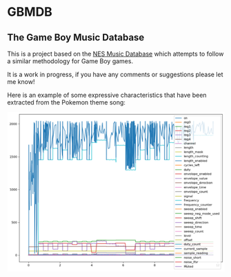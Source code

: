 # GBMDB
## The Game Boy Music Database

This is a project based on the [NES Music Database](https://github.com/chrisdonahue/nesmdb) which attempts to follow a similar methodology for Game Boy games.

It is a work in progress, if you have any comments or suggestions please let me know!

Here is an example of some expressive characteristics that have been extracted from the Pokemon theme song:

![Expressive characteristics of the Pokemon theme song](doc/example.png)
